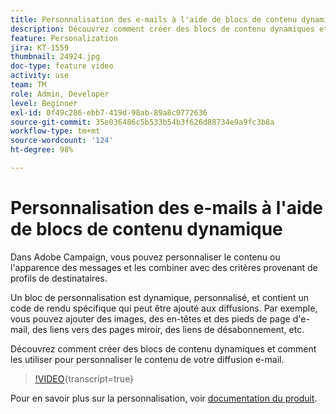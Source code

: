 ```yaml
---
title: Personnalisation des e-mails à l'aide de blocs de contenu dynamique
description: Découvrez comment créer des blocs de contenu dynamiques et comment les utiliser pour personnaliser le contenu de votre diffusion e-mail.
feature: Personalization
jira: KT-1559
thumbnail: 24924.jpg
doc-type: feature video
activity: use
team: TM
role: Admin, Developer
level: Beginner
exl-id: 0f49c286-ebb7-419d-98ab-89a8c0772636
source-git-commit: 35e036486c5b533b54b3f626d88734e9a9fc3b8a
workflow-type: tm+mt
source-wordcount: '124'
ht-degree: 98%

---
```



# Personnalisation des e-mails à l&#39;aide de blocs de contenu dynamique

Dans Adobe Campaign, vous pouvez personnaliser le contenu ou l&#39;apparence des messages et les combiner avec des critères provenant de profils de destinataires.

Un bloc de personnalisation est dynamique, personnalisé, et contient un code de rendu spécifique qui peut être ajouté aux diffusions. Par exemple, vous pouvez ajouter des images, des en-têtes et des pieds de page d&#39;e-mail, des liens vers des pages miroir, des liens de désabonnement, etc.

Découvrez comment créer des blocs de contenu dynamiques et comment les utiliser pour personnaliser le contenu de votre diffusion e-mail.

>[!VIDEO](https://video.tv.adobe.com/v/24924?quality=12&learn=on){transcript=true}

Pour en savoir plus sur la personnalisation, voir [documentation du produit](https://experienceleague.adobe.com/docs/campaign-classic/using/sending-messages/personalizing-deliveries/about-personalization.html?lang=fr).
